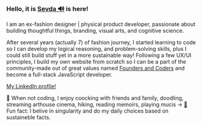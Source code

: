 ### Hello, it is [Sevda 🔊](https://namedrop.io/sevdashukrieva) is here! 

I am an ex-fashion designer | physical product developer, passionate about building thoughtful things, branding, visual arts, and cognitive science.

After several years (actually 7) of fashion journey, I started learning to code so I can develop my logical reasoning, and 
problem-solving skills, plus I could still build stuff yet in a more sustainable way! Following a few UX/UI principles, 
I build my own website from scratch so I can be a part of the community-made out of great values named [Founders and Coders](https://www.foundersandcoders.com/) 
and become a full-stack JavaScript developer. 

[My LinkedIn profile!](https://www.linkedin.com/in/sshukrieva/)

💁 When not coding, I enjoy coocking with friends and family, doodling, streaming arthouse cinema, hiking, reading memoirs, playing mucis -> [🎵](https://open.spotify.com/user/ss_official)
Fun fact: I belive in singularity and do my daily choices based on sustaineble facts. 

